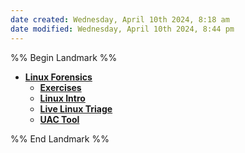 ```yaml
---
date created: Wednesday, April 10th 2024, 8:18 am
date modified: Wednesday, April 10th 2024, 8:44 pm
---
```


%% Begin Landmark %%
- **[Linux Forensics](./Linux%20Forensics/Linux%20Forensics.md)**
	- **[Exercises](./Linux%20Forensics/Exercises/Exercises.md)**
	- **[Linux Intro](./Linux%20Forensics/Linux%20Intro/Linux%20Intro.md)**
	- **[Live Linux Triage](./Linux%20Forensics/Live%20Linux%20Triage/Live%20Linux%20Triage.md)**
	- **[UAC Tool](./Linux%20Forensics/UAC%20Tool/UAC%20Tool.md)**

%% End Landmark %%